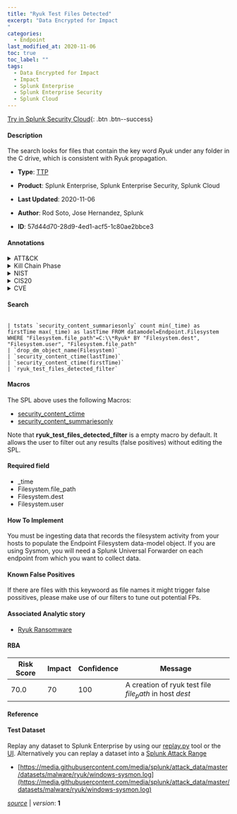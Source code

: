 ```yaml
---
title: "Ryuk Test Files Detected"
excerpt: "Data Encrypted for Impact
"
categories:
  - Endpoint
last_modified_at: 2020-11-06
toc: true
toc_label: ""
tags:
  - Data Encrypted for Impact
  - Impact
  - Splunk Enterprise
  - Splunk Enterprise Security
  - Splunk Cloud
---
```




[Try in Splunk Security Cloud](https://www.splunk.com/en_us/products/cyber-security.html){: .btn .btn--success}

#### Description

The search looks for files that contain the key word *Ryuk* under any folder in the C drive, which is consistent with Ryuk propagation.

- **Type**: [TTP](https://github.com/splunk/security_content/wiki/Detection-Analytic-Types)
- **Product**: Splunk Enterprise, Splunk Enterprise Security, Splunk Cloud

- **Last Updated**: 2020-11-06
- **Author**: Rod Soto, Jose Hernandez, Splunk
- **ID**: 57d44d70-28d9-4ed1-acf5-1c80ae2bbce3


#### Annotations

<details>
  <summary>ATT&CK</summary>

<div markdown="1">


| ID             | Technique        |  Tactic             |
| -------------- | ---------------- |-------------------- |
| [T1486](https://attack.mitre.org/techniques/T1486/) | Data Encrypted for Impact | Impact |

</div>
</details>


<details>
  <summary>Kill Chain Phase</summary>

<div markdown="1">

* Delivery


</div>
</details>


<details>
  <summary>NIST</summary>

<div markdown="1">

* PR.PT
* DE.CM



</div>
</details>

<details>
  <summary>CIS20</summary>

<div markdown="1">

* CIS 8



</div>
</details>

<details>
  <summary>CVE</summary>

<div markdown="1">


</div>
</details>

#### Search

```

| tstats `security_content_summariesonly` count min(_time) as firstTime max(_time) as lastTime FROM datamodel=Endpoint.Filesystem WHERE "Filesystem.file_path"=C:\\*Ryuk* BY "Filesystem.dest", "Filesystem.user", "Filesystem.file_path" 
| `drop_dm_object_name(Filesystem)` 
| `security_content_ctime(lastTime)` 
| `security_content_ctime(firstTime)` 
| `ryuk_test_files_detected_filter`
```

#### Macros
The SPL above uses the following Macros:
* [security_content_ctime](https://github.com/splunk/security_content/blob/develop/macros/security_content_ctime.yml)
* [security_content_summariesonly](https://github.com/splunk/security_content/blob/develop/macros/security_content_summariesonly.yml)

Note that **ryuk_test_files_detected_filter** is a empty macro by default. It allows the user to filter out any results (false positives) without editing the SPL.

#### Required field
* _time
* Filesystem.file_path
* Filesystem.dest
* Filesystem.user


#### How To Implement
You must be ingesting data that records the filesystem activity from your hosts to populate the Endpoint Filesystem data-model object. If you are using Sysmon, you will need a Splunk Universal Forwarder on each endpoint from which you want to collect data.

#### Known False Positives
If there are files with this keywoord as file names it might trigger false possitives, please make use of our filters to tune out potential FPs.

#### Associated Analytic story
* [Ryuk Ransomware](/stories/ryuk_ransomware)




#### RBA

| Risk Score  | Impact      | Confidence   | Message      |
| ----------- | ----------- |--------------|--------------|
| 70.0 | 70 | 100 | A creation of ryuk test file $file_path$ in host $dest$ |


#### Reference


#### Test Dataset
Replay any dataset to Splunk Enterprise by using our [replay.py](https://github.com/splunk/attack_data#using-replaypy) tool or the [UI](https://github.com/splunk/attack_data#using-ui).
Alternatively you can replay a dataset into a [Splunk Attack Range](https://github.com/splunk/attack_range#replay-dumps-into-attack-range-splunk-server)


* [https://media.githubusercontent.com/media/splunk/attack_data/master/datasets/malware/ryuk/windows-sysmon.log](https://media.githubusercontent.com/media/splunk/attack_data/master/datasets/malware/ryuk/windows-sysmon.log)



[*source*](https://github.com/splunk/security_content/tree/develop/detections/endpoint/ryuk_test_files_detected.yml) \| *version*: **1**